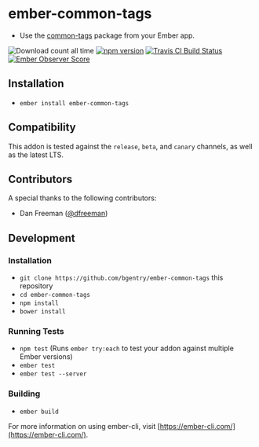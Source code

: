 # ember-common-tags

* Use the [common-tags][common-tags] package from your Ember app.

![Download count all time](https://img.shields.io/npm/dt/ember-common-tags.svg) [![npm version](https://badge.fury.io/js/ember-common-tags.svg)](https://badge.fury.io/js/ember-common-tags) [![Travis CI Build Status](https://travis-ci.org/bgentry/ember-common-tags.svg?branch=master)](https://travis-ci.org/bgentry/ember-common-tags) [![Ember Observer Score](https://emberobserver.com/badges/ember-common-tags.svg)](https://emberobserver.com/addons/ember-common-tags)

## Installation

* `ember install ember-common-tags`

## Compatibility
This addon is tested against the `release`, `beta`, and `canary` channels, as
well as the latest LTS.

## Contributors

A special thanks to the following contributors:

* Dan Freeman ([@dfreeman](https://github.com/dfreeman))

## Development

### Installation

* `git clone https://github.com/bgentry/ember-common-tags` this repository
* `cd ember-common-tags`
* `npm install`
* `bower install`

### Running Tests

* `npm test` (Runs `ember try:each` to test your addon against multiple Ember versions)
* `ember test`
* `ember test --server`

### Building

* `ember build`

For more information on using ember-cli, visit [https://ember-cli.com/](https://ember-cli.com/).

[common-tags]: https://github.com/declandewet/common-tags
